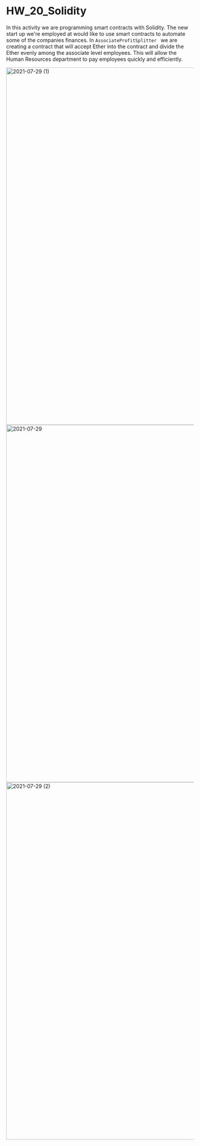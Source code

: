 # HW_20_Solidity

In this activity we are programming smart contracts with Solidity. The new start up we're employed at would like to use smart contracts to automate some of the companies finances. In `AssociateProfitSplitter ` we are creating a contract that will accept Ether into the contract and divide the Ether evenly among the associate level employees. This will allow the Human Resources department to pay employees quickly and efficiently.

<img width="960" alt="2021-07-29 (1)" src="https://user-images.githubusercontent.com/78872373/127542704-2b3dbe93-3e86-4fd5-94c7-2188db6d94b9.png">
<img width="960" alt="2021-07-29" src="https://user-images.githubusercontent.com/78872373/127542721-b9aebffc-d23a-4208-b83c-5c760866ce78.png">
<img width="960" alt="2021-07-29 (2)" src="https://user-images.githubusercontent.com/78872373/127542776-43b25929-b963-455e-a783-32d13f9de3ea.png">
